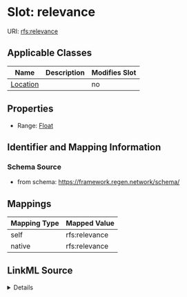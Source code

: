 

# Slot: relevance



URI: [rfs:relevance](https://framework.regen.network/schema/relevance)



<!-- no inheritance hierarchy -->





## Applicable Classes

| Name | Description | Modifies Slot |
| --- | --- | --- |
| [Location](Location.md) |  |  no  |







## Properties

* Range: [Float](Float.md)





## Identifier and Mapping Information







### Schema Source


* from schema: https://framework.regen.network/schema/




## Mappings

| Mapping Type | Mapped Value |
| ---  | ---  |
| self | rfs:relevance |
| native | rfs:relevance |




## LinkML Source

<details>
```yaml
name: relevance
from_schema: https://framework.regen.network/schema/
rank: 1000
alias: relevance
owner: Location
domain_of:
- Location
range: float

```
</details>